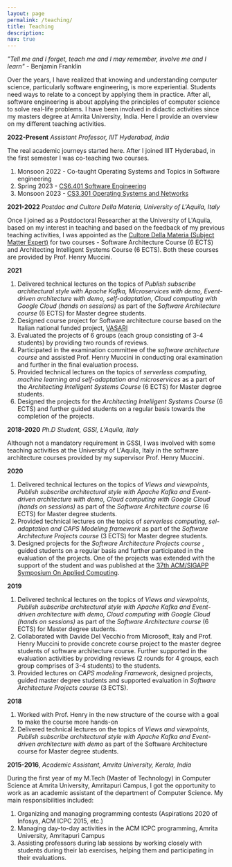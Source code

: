 ```yaml
---
layout: page
permalink: /teaching/
title: Teaching
description:
nav: true
---
```

_"Tell me and I forget, teach me and I may remember, involve me and I learn"_ - Benjamin Franklin


Over the years, I have realized that knowing and understanding computer science, particularly software engineering, is more experiential. Students need ways to relate to a concept by applying them in practice. After all, software engineering is about applying the principles of computer science to solve real-life problems. I have been involved in didactic activities since my masters degree at Amrita University, India. Here I provide an overview on my different teaching activities.

__2022-Present__ _Assistant Professor, IIIT Hyderabad, India_

The real academic journeys started here. After I joined IIIT Hyderabad, in the first semester I was co-teaching two courses.

1. Monsoon 2022 - Co-taught Operating Systems and Topics in Software engineering
2. Spring 2023 - [CS6.401 Software Engineering](https://karthikv1392.github.io/cs6401_se_2023)
3. Monsoon 2023 - [CS3.301 Operating Systems and Networks](https://karthikv1392.github.io/cs3301_osn)


__2021-2022__ _Postdoc and Cultore Della Materia, University of L'Aquila, Italy_

Once I joined as a Postdoctoral Researcher at the University of L'Aquila, based on my interest in teaching and based on the feedback of my previous teaching activities, I was appointed as the [Cultore Della Materia (Subject Matter Expert)](https://it.wikipedia.org/wiki/Cultore_della_materia) for two courses -
Software Architecture Course (6 ECTS) and Architecting Intelligent Systems Course (6 ECTS). Both these courses are provided by Prof. Henry Muccini.

__2021__

  1. Delivered technical lectures on the topics of _Publish subscribe architectural style with Apache Kafka, Microservices with demo, Event-driven architecture with demo, self-adaptation, Cloud computing with Google Cloud (hands on sessions)_ as part of the _Software Architecture course_ (6 ECTS) for Master degree students.
  2. Designed course project for Software architecture course based on the Italian national funded project, [VASARI](https:/www.vasariartexperience.it)
  3. Evaluated the projects of 6 groups (each group consisting of 3-4 students) by providing two rounds of reviews.
  4. Participated in the examination committee of the _software architecture course_ and assisted Prof. Henry Muccini in conducting oral examination and further in the final evaluation process.
  5. Provided technical lectures on the topics of _serverless computing, machine learning and self-adaptation and microservices_ as a part of the _Architecting Intelligent Systems Course_ (6 ECTS) for Master degree students.
  6. Designed the projects for the _Architecting Intelligent Systems Course_ (6 ECTS) and further guided students on a regular basis towards the completion of the projects.


__2018-2020__ _Ph.D Student, GSSI, L'Aquila, Italy_

Although not a mandatory requirement in GSSI, I was involved with some teaching activities at the University of L'Aquila, Italy in the software architecture courses provided by my supervisor Prof. Henry Muccini.

__2020__
  1. Delivered technical lectures on the topics of _Views and viewpoints, Publish subscribe architectural style with Apache Kafka and Event-driven architecture with demo, Cloud computing with Google Cloud (hands on sessions)_ as part of the _Software Architecture course_ (6 ECTS) for Master degree students.
  2. Provided technical lectures on the topics of _serverless computing, sel-adaptation and CAPS Modeling framework_ as part of the _Software Architecture Projects course_ (3 ECTS) for Master degree students.
  3. Designed projects for the _Software Architecture Projects course_ , guided students on a regular basis and further participated in the evaluation of the projects. One of the projects was extended with the support of the student and was published at the [37th ACM/SIGAPP Symposium On Applied Computing](http://www.sigapp.org/sac/sac2022/).


__2019__

  1. Delivered technical lectures on the topics of _Views and viewpoints, Publish subscribe architectural style with Apache Kafka and Event-driven architecture with demo, Cloud computing with Google Cloud (hands on sessions)_ as part of the _Software Architecture course_ (6 ECTS) for Master degree students.
  2. Collaborated with Davide Del Vecchio from Microsoft, Italy and Prof. Henry Muccini to provide concrete course project to the master degree students of software architecture course. Further supported in the evaluation activities by providing reviews (2 rounds for 4 groups, each group comprises of 3-4 students) to the students.
  3. Provided lectures on _CAPS modeling Framework_, designed projects, guided master degree students and supported evaluation in _Software Architecture Projects course_ (3 ECTS).

__2018__

  1. Worked with Prof. Henry in the new structure of the course with a goal to make the course more hands-on
  2. Delivered technical lectures on the topics of _Views and viewpoints, Publish subscribe architectural style with Apache Kafka and Event-driven architecture with demo_ as part of the Software Architecture course for Master degree students.



__2015-2016__, _Academic Assistant, Amrita University, Kerala, India_

During the first year of my M.Tech (Master of Technology) in Computer Science at Amrita University, Amritapuri Campus, I got the opportunity to work as an academic assistant of the department of Computer Science. My main responsibilities included:

  1. Organizing and managing programming contests (Aspirations 2020 of Infosys, ACM ICPC 2015, etc.)
  2. Managing day-to-day activities in the ACM ICPC programming, Amrita University, Amritapuri Campus
  3. Assisting professors during lab sessions by working closely with students during their lab exercises, helping them and participating in their evaluations.
